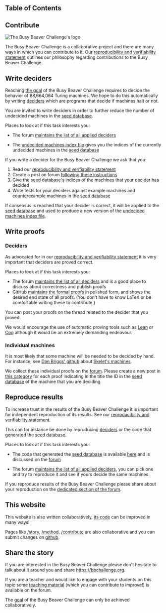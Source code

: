 <script lang="ts">
	import SeoTitle from "$lib/seo_title.svelte"
</script>

<SeoTitle value="Contribute" />

<div class="dark w-full ">
<div class="prose prose-invert text-white -mt-4  xl:justify-start lg:ml-[170px] ml-0 sm:ml-4 font-sans prose-base sm:prose-lg w-full">
<div class="leading-normal ">
<div>

## Table of Contents

## Contribute

<a id="contribute"></a>

<div class="flex justify-center m-0 -mt-10">
<img
					src="/branding/bbchallenge_logo_no_margins.svg"
					alt="The Busy Beaver Challenge's logo"
					class="h-[190px] m-0 p-0"
				/>
</div>

The Busy Beaver Challenge is a collaborative project and there are many ways in which you can contribute to it. Our <a href="/method#reproducibility-and-verifiability-statement" rel="external">reproducibility and verifiability statement</a> outlines our philosophy regarding contributions to the Busy Beaver Challenge.

<!-- <a id="zoology"></a>

## Zoology

We aim at collaboratively building a <a href="/contribute#zoology">zoology</a> of the machines of the Busy Beaver Challenge. This will allows us to understand what these machines are capable of and where complexity lies.

The zoology is collaborative and you can contribute to it [on the forum](https://discuss.bbchallenge.org/t/current-zoology/23). -->

<a id="write-deciders"></a>

## Write deciders

Reaching <a href="/story#goal" rel="external">the goal</a> of the Busy Beaver Challenge requires to decide the behavior of 88,664,064 Turing machines. We hope to do this automatically by writing <a href="/method#deciders" rel="external">deciders</a> which are programs that decide if machines halt or not.

You are invited to write deciders in order to further reduce the number of undecided machines in the <a href="/method#seed-database" rel="external">seed database</a>.

Places to look at if this task interests you:

- The forum [maintains the list of all applied deciders](https://discuss.bbchallenge.org/t/currently-applied-deciders/32)

<!-- - The <a href="/contribute#zoology">zoology</a> provides families of behaviors that could be automatically recognised and decided, more [on the forum](https://discuss.bbchallenge.org/t/current-zoology/23) -->

- The <a href="/method#undecided-machines-index-file">undecided machines index file</a> gives you the indices of the currently undecided machines in the <a href="/method#seed-database" rel="external">seed database</a>

If you write a decider for the Busy Beaver Challenge we ask that you:

1. Read our <a href="/method#reproducibility-and-verifiability-statement" rel="external">reproducibility and verifiability statement</a>
2. Create a post on forum [following these instructions](https://discuss.bbchallenge.org/t/currently-applied-deciders/32)
3. Give the <a href="/method#seed-database" rel="external">seed database's</a> indices of the machines that your decider has decided
4. Write tests for your deciders against example machines and counterexample machines in the <a href="/method#seed-database" rel="external">seed database</a>

If consensus is reached that your decider is correct, it will be applied to the <a href="/method#seed-database" rel="external">seed database</a> and used to produce a new version of the <a href="/method#undecided-machines-index-file">undecided machines index file</a>.

<a id="write-proofs"></a>

## Write proofs

<a id="deciders"></a>

### Deciders

As advocated for in our <a href="/method#reproducibility-and-verifiability-statement" rel="external">reproducibility and verifiability statement</a> it is very important that deciders are proved correct.

Places to look at if this task interests you:

- The forum [maintains the list of all deciders](https://discuss.bbchallenge.org/c/deciders/5) and is a good place to discuss about correctness and publish proofs
- GitHub [maintains the formal proofs](https://github.com/bbchallenge/bbchallenge-proofs) in polished form, and shows the desired end state of all proofs.
  (You don't have to know LaTeX or be comfortable writing these to contribute.)

You can post your proofs on the thread related to the decider that you proved.

We would encourage the use of automatic proving tools such as [Lean](https://leanprover.github.io/) or [Coq](https://coq.inria.fr/) although it would be an extremely demanding endeavour.

<a id="individual-machines"></a>

### Individual machines

It is most likely that some machine will be needed to be decided by hand. For instance, see <a href="https://github.com/danbriggs/Turing">Dan Briggs' github</a> about <a href="/story#skelets-43-undecided-machines" rel="external">Skelet's machines</a>.

We collect these individual proofs on the [forum](https://discuss.bbchallenge.org/c/individual-machines/7). Please create a new post in [this category](https://discuss.bbchallenge.org/c/individual-machines/7) for each proof indicating in the title the ID in the <a href="/method#seed-database" rel="external">seed database</a> of the machine that you are deciding.

<a id="reproduce-results"></a>

## Reproduce results

To increase trust in the results of the Busy Beaver Challenge it is important for independent reproduction of its results. See our <a href="/method#reproducibility-and-verifiability-statement" rel="external">reproducibility and verifiability statement</a>.

This can for instance be done by reproducing <a href="/method#deciders" rel="external">deciders</a> or the code that generated the <a href="/method#seed-database" rel="external">seed database</a>.

Places to look at if this task interests you:

- The code that generated the <a href="/method#seed-database" rel="external">seed database</a> is available [here](https://github.com/bbchallenge/bbchallenge-seed) and is discussed on the [forum](https://discuss.bbchallenge.org/c/seed-database/6)

- The forum [maintains the list of all applied deciders](https://discuss.bbchallenge.org/t/currently-applied-deciders/32), you can pick one and try to reproduce it and see if yours decide the same machines

If you reproduce results of the Busy Beaver Challenge please share about your reproduction on the [dedicated section of the forum](https://discuss.bbchallenge.org/c/results-reproduction/9).

<a id="this-website"></a>

## This website

This website is also written collaboratively, [its code](https://github.com/bbchallenge/bbchallenge) can be improved in many ways!

Pages like <a href="/story" rel="external">/story</a>, <a href="/method" rel="external">/method</a>, <a href="/contribute" rel="external">/contribute</a> are also collaborative and you can submit changes on [github](https://github.com/bbchallenge/bbchallenge).

<a id="share-the-story"></a>

## Share the story

If you are interested in the Busy Beaver Challenge please don't hesitate to talk about it around you and share <a href="https://bbchallenge.org" rel="external">https://bbchallenge.org</a>.

If you are a teacher and would like to engage with your students on this topic some [teaching material](https://discuss.bbchallenge.org/c/outreach-teaching/12) (which you can contribute to improve!) is available on the forum.

The <a href="/story#goal" rel="external">goal</a> of the Busy Beaver Challenge can only be achieved collaboratively.

<div class="mb-40">

</div>

</div>
</div>
</div>
</div>
